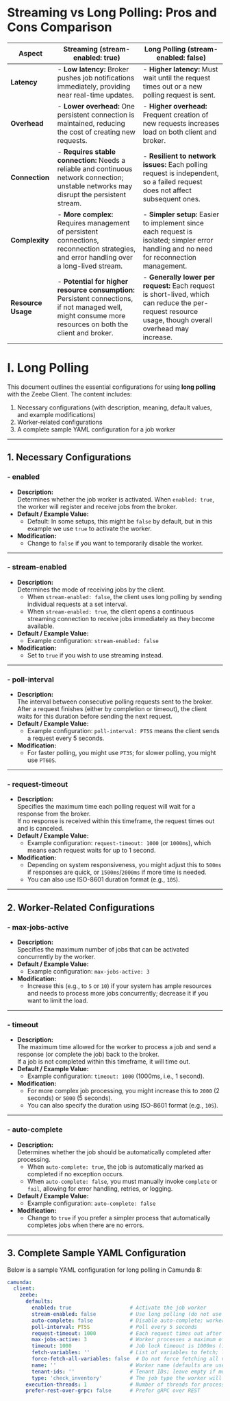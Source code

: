 # Streaming vs Long Polling: Pros and Cons Comparison

| **Aspect**          | **Streaming (stream-enabled: true)**                                                                                                                                                    | **Long Polling (stream-enabled: false)**                                                                                                      |
|---------------------|-----------------------------------------------------------------------------------------------------------------------------------------------------------------------------------------|-----------------------------------------------------------------------------------------------------------------------------------------------|
| **Latency**         | - **Low latency:** Broker pushes job notifications immediately, providing near real-time updates.                                                                                       | - **Higher latency:** Must wait until the request times out or a new polling request is sent.                                                   |
| **Overhead**        | - **Lower overhead:** One persistent connection is maintained, reducing the cost of creating new requests.                                                                               | - **Higher overhead:** Frequent creation of new requests increases load on both client and broker.                                              |
| **Connection**      | - **Requires stable connection:** Needs a reliable and continuous network connection; unstable networks may disrupt the persistent stream.                                              | - **Resilient to network issues:** Each polling request is independent, so a failed request does not affect subsequent ones.                      |
| **Complexity**      | - **More complex:** Requires management of persistent connections, reconnection strategies, and error handling over a long-lived stream.                                               | - **Simpler setup:** Easier to implement since each request is isolated; simpler error handling and no need for reconnection management.         |
| **Resource Usage**  | - **Potential for higher resource consumption:** Persistent connections, if not managed well, might consume more resources on both the client and broker.                             | - **Generally lower per request:** Each request is short-lived, which can reduce the per-request resource usage, though overall overhead may increase. |

# I. Long Polling

This document outlines the essential configurations for using **long polling** with the Zeebe Client. The content includes:

1. Necessary configurations (with description, meaning, default values, and example modifications)
2. Worker-related configurations
3. A complete sample YAML configuration for a job worker

---

## 1. Necessary Configurations

### - **enabled**
- **Description:**  
  Determines whether the job worker is activated. When `enabled: true`, the worker will register and receive jobs from the broker.
- **Default / Example Value:**
    - Default: In some setups, this might be `false` by default, but in this example we use `true` to activate the worker.
- **Modification:**
    - Change to `false` if you want to temporarily disable the worker.

---

### - **stream-enabled**
- **Description:**  
  Determines the mode of receiving jobs by the client.
    - When `stream-enabled: false`, the client uses long polling by sending individual requests at a set interval.
    - When `stream-enabled: true`, the client opens a continuous streaming connection to receive jobs immediately as they become available.
- **Default / Example Value:**
    - Example configuration: `stream-enabled: false`
- **Modification:**
    - Set to `true` if you wish to use streaming instead.

---

### - **poll-interval**
- **Description:**  
  The interval between consecutive polling requests sent to the broker.  
  After a request finishes (either by completion or timeout), the client waits for this duration before sending the next request.
- **Default / Example Value:**
    - Example configuration: `poll-interval: PT5S` means the client sends a request every 5 seconds.
- **Modification:**
    - For faster polling, you might use `PT3S`; for slower polling, you might use `PT60S`.

---

### - **request-timeout**
- **Description:**  
  Specifies the maximum time each polling request will wait for a response from the broker.  
  If no response is received within this timeframe, the request times out and is canceled.
- **Default / Example Value:**
    - Example configuration: `request-timeout: 1000` (or `1000ms`), which means each request waits for up to 1 second.
- **Modification:**
    - Depending on system responsiveness, you might adjust this to `500ms` if responses are quick, or `1500ms`/`2000ms` if more time is needed.
    - You can also use ISO-8601 duration format (e.g., `10S`).

---

## 2. Worker-Related Configurations

### - **max-jobs-active**
- **Description:**  
  Specifies the maximum number of jobs that can be activated concurrently by the worker.
- **Default / Example Value:**
    - Example configuration: `max-jobs-active: 3`
- **Modification:**
    - Increase this (e.g., to `5` or `10`) if your system has ample resources and needs to process more jobs concurrently; decrease it if you want to limit the load.

---

### - **timeout**
- **Description:**  
  The maximum time allowed for the worker to process a job and send a response (or complete the job) back to the broker.  
  If a job is not completed within this timeframe, it will time out.
- **Default / Example Value:**
    - Example configuration: `timeout: 1000` (1000ms, i.e., 1 second).
- **Modification:**
    - For more complex job processing, you might increase this to `2000` (2 seconds) or `5000` (5 seconds).
    - You can also specify the duration using ISO-8601 format (e.g., `10S`).

---

### - **auto-complete**
- **Description:**  
  Determines whether the job should be automatically completed after processing.
    - When `auto-complete: true`, the job is automatically marked as completed if no exception occurs.
    - When `auto-complete: false`, you must manually invoke `complete` or `fail`, allowing for error handling, retries, or logging.
- **Default / Example Value:**
    - Example configuration: `auto-complete: false`
- **Modification:**
    - Change to `true` if you prefer a simpler process that automatically completes jobs when there are no errors.

---

## 3. Complete Sample YAML Configuration

Below is a sample YAML configuration for long polling in Camunda 8:

```yaml
camunda:
  client:
    zeebe:
      defaults:
        enabled: true                   # Activate the job worker
        stream-enabled: false           # Use long polling (do not use streaming)
        auto-complete: false            # Disable auto-complete; worker must manually complete jobs
        poll-interval: PT5S             # Poll every 5 seconds
        request-timeout: 1000           # Each request times out after 1000ms (1 second)
        max-jobs-active: 3              # Worker processes a maximum of 3 jobs concurrently
        timeout: 1000                   # Job lock timeout is 1000ms (1 second)
        fetch-variables: ''             # List of variables to fetch; leave empty if not needed
        force-fetch-all-variables: false  # Do not force fetching all variables
        name: ''                        # Worker name (defaults are used if left empty)
        tenant-ids: ''                  # Tenant IDs; leave empty if multi-tenancy is not used
        type: 'check_inventory'         # The job type the worker will handle
      execution-threads: 1              # Number of threads for processing jobs
      prefer-rest-over-grpc: false      # Prefer gRPC over REST


